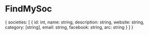 # FindMySoc


{
societies: [
    {
    id: int, 
    name: string, 
    description: string, 
    website: string, 
    category: [string], 
    email: string, 
    facebook: string, 
    arc: string
    }
]
}

